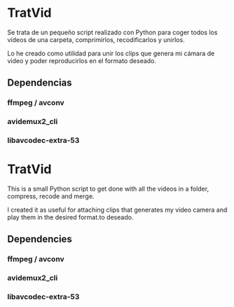 TratVid
=======

Se trata de un pequeño script realizado con Python para coger todos los vídeos de una carpeta, comprimirlos, recodificarlos y unirlos.

Lo he creado como utilidad para unir los clips que genera mi cámara de video y poder reproducirlos en el formato deseado.

Dependencias
------------

### ffmpeg / avconv
### avidemux2_cli
### libavcodec-extra-53




TratVid
=======

This is a small Python script to get done with all the videos in a folder, compress, recode and merge.

I created it as useful for attaching clips that generates my video camera and play them in the desired format.to deseado.

Dependencies
------------

### ffmpeg / avconv
### avidemux2_cli
### libavcodec-extra-53